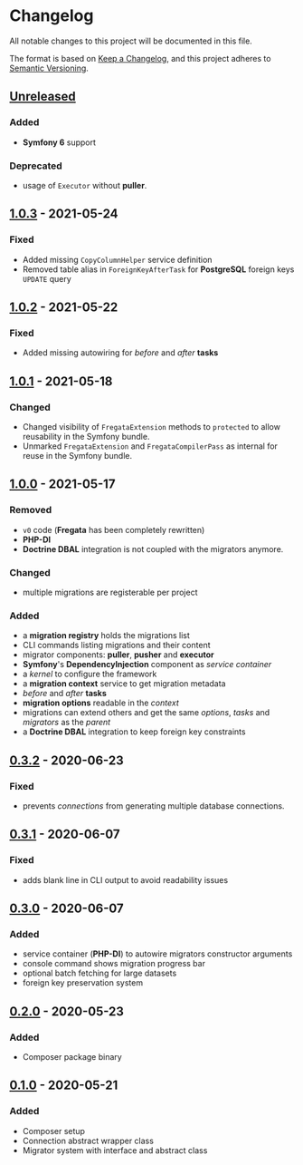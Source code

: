 # Changelog
All notable changes to this project will be documented in this file.

The format is based on [Keep a Changelog](https://keepachangelog.com/en/1.0.0/),
and this project adheres to [Semantic Versioning](https://semver.org/spec/v2.0.0.html).

## [Unreleased]
### Added
 - **Symfony 6** support

### Deprecated
 - usage of `Executor` without **puller**.

## [1.0.3] - 2021-05-24
### Fixed
 - Added missing `CopyColumnHelper` service definition
 - Removed table alias in `ForeignKeyAfterTask` for **PostgreSQL** foreign keys `UPDATE` query

## [1.0.2] - 2021-05-22
### Fixed
 - Added missing autowiring for *before* and *after* **tasks**

## [1.0.1] - 2021-05-18
### Changed
 - Changed visibility of `FregataExtension` methods to `protected` to allow reusability in the Symfony bundle.
 - Unmarked `FregataExtension` and `FregataCompilerPass` as internal for reuse in the Symfony bundle.

## [1.0.0] - 2021-05-17
### Removed
 - `v0` code (**Fregata** has been completely rewritten)
 - **PHP-DI**
- **Doctrine DBAL** integration is not coupled with the migrators anymore.

### Changed
 - multiple migrations are registerable per project

### Added
 - a **migration registry** holds the migrations list
 - CLI commands listing migrations and their content
 - migrator components: **puller**, **pusher** and **executor**
 - **Symfony**'s **DependencyInjection** component as *service container*
 - a *kernel* to configure the framework
 - a **migration context** service to get migration metadata
 - *before* and *after* **tasks**
 - **migration options** readable in the *context*
 - migrations can extend others and get the same *options*, *tasks* and *migrators* as the *parent*
 - a **Doctrine DBAL** integration to keep foreign key constraints

## [0.3.2] - 2020-06-23
### Fixed
- prevents *connections* from generating multiple database connections.

## [0.3.1] - 2020-06-07
### Fixed
 - adds blank line in CLI output to avoid readability issues

## [0.3.0] - 2020-06-07
### Added
 - service container (**PHP-DI**) to autowire migrators constructor arguments
 - console command shows migration progress bar
 - optional batch fetching for large datasets
 - foreign key preservation system

## [0.2.0] - 2020-05-23
### Added
 - Composer package binary

## [0.1.0] - 2020-05-21
### Added
 - Composer setup
 - Connection abstract wrapper class
 - Migrator system with interface and abstract class

[Unreleased]: https://github.com/AymDev/Fregata/compare/v1.0.3...HEAD
[1.0.3]: https://github.com/AymDev/Fregata/compare/v1.0.2...v1.0.3
[1.0.2]: https://github.com/AymDev/Fregata/compare/v1.0.1...v1.0.2
[1.0.1]: https://github.com/AymDev/Fregata/compare/v1.0.0...v1.0.1
[1.0.0]: https://github.com/AymDev/Fregata/compare/v0.3.1...v1.0.0
[0.3.2]: https://github.com/AymDev/Fregata/compare/v0.3.1...v0.3.2
[0.3.1]: https://github.com/AymDev/Fregata/compare/v0.3.0...v0.3.1
[0.3.0]: https://github.com/AymDev/Fregata/compare/v0.2.0...v0.3.0
[0.2.0]: https://github.com/AymDev/Fregata/compare/v0.1.0...v0.2.0
[0.1.0]: https://github.com/AymDev/Fregata/releases/tag/v0.1.0